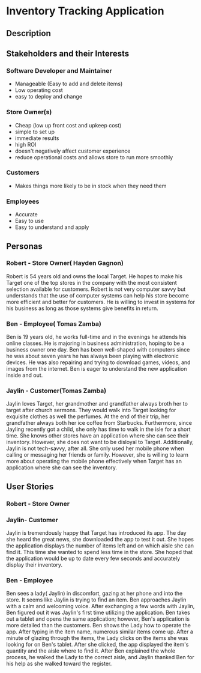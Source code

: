 # Inventory Tracking Application

## Description

## Stakeholders and their Interests

### Software Developer and Maintainer
- Manageable (Easy to add and delete items)
- Low operating cost
- easy to deploy and change

### Store Owner(s)
- Cheap (low up front cost and upkeep cost)
- simple to set up
- immediate results
- high ROI
- doesn't negatively affect customer experience
- reduce operational costs and allows store to run more smoothly

### Customers
- Makes things more likely to be in stock when they need them

### Employees
- Accurate
- Easy to use
- Easy to understand and apply

## Personas

### Robert - Store Owner( Hayden Gagnon)

Robert is 54 years old and owns the local Target. He hopes to make his Target one of the top stores in the company with the most consistent selection available for customers. Robert is not very computer savvy but understands that the use of computer systems can help his store become more efficient and better for customers. He is willing to invest in systems for his business as long as those systems give benefits in return.

### Ben - Employee( Tomas Zamba)

Ben is 19 years old, he works full-time and in the evenings he attends his online classes. He is majoring in business administration, hoping to be a business owner one day. Ben has been well-shaped with computers since he was about seven years he has always been playing with electronic devices. He was also repairing and trying to download games, videos, and images from the internet. Ben is eager to understand the new application inside and out.

### Jaylin - Customer(Tomas Zamba)

Jaylin loves Target, her grandmother and grandfather always broth her to target after church sermons. They would walk into Target looking for exquisite clothes as well the perfumes. At the end of their trip, her grandfather always both her ice coffee from Starbucks. Furthermore, since Jayling recently got a child, she only has time to walk in the isle for a short time. She knows other stores have an application where she can see their inventory. However, she does not want to be disloyal to Target. Additionally, Jaylin is not tech-savvy, after all. She only used her mobile phone when calling or messaging her friends or family. However, she is willing to learn more about operating the mobile phone effectively when Target has an application where she can see the inventory.

## User Stories

### Robert - Store Owner



### Jaylin- Customer

Jaylin is tremendously happy that Target has introduced its app. The day she heard the great news, she downloaded the app to test it out. She hopes the application displays the number of items left and on which aisle she can find it. This time she wanted to spend less time in the store. She hoped that the application would be up to date every few seconds and accurately display their inventory.

### Ben - Employee

Ben sees a lady( Jaylin) in discomfort, gazing at her phone and into the store. It seems like Jaylin is trying to find an item. Ben approaches Jaylin with a calm and welcoming voice. After exchanging a few words with Jaylin, Ben figured out it was Jaylin's first time utilizing the application. Ben takes out a tablet and opens the same application; however, Ben's application is more detailed than the customers. Ben shows the Lady how to operate the app. After typing in the item name, numerous similar items come up. After a minute of glazing through the items, the Lady clicks on the items she was looking for on Ben's tablet. After she clicked, the app displayed the item's quantity and the aisle where to find it. After Ben explained the whole process, he walked the Lady to the correct aisle, and Jaylin thanked Ben for his help as she walked toward the register.
